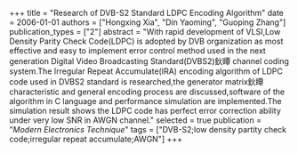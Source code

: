 +++
title = "Research of DVB-S2 Standard LDPC Encoding Algorithm"
date = 2006-01-01
authors = ["Hongxing Xia", "Din Yaoming", "Guoping Zhang"]
publication_types = ["2"]
abstract = "With rapid development of VLSI,Low Density Parity Check Code(LDPC) is adopted by DVB organization as most effective and easy to implement error control method used in the next generation Digital Video Broadcasting Standard(DVBS2)鈥瞫 channel coding system.The Irregular Repeat Accumulate(IRA) encoding algorithm of LDPC code used in DVBS2 standard is researched,the generator matrix鈥瞫 characteristic and general encoding process are discussed,software of the algorithm in C language and performance simulation are implemented.The simulation result shows the LDPC code has perfect error correction ability under very low SNR in AWGN channel."
selected = true
publication = "*Modern Electronics Technique*"
tags = ["DVB-S2;low density partity check code;irregular repeat accumulate;AWGN"]
+++

